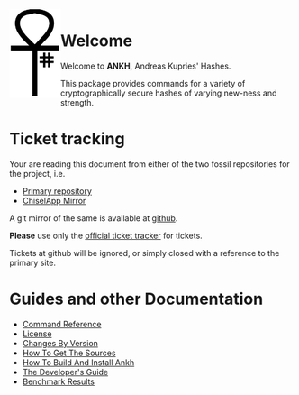 <img src='doc/figures/logo.svg' align='left' width='18%' height='18%'>

# Welcome

Welcome to __ANKH__, Andreas Kupries' Hashes.

This package provides commands for a variety of cryptographically
secure hashes of varying new-ness and strength.

# Ticket tracking

Your are reading this document from either of the two fossil
repositories for the project, i.e.

  - [Primary repository](http://core.tcl-lang.org/akupries/ankh)
  - [ChiselApp Mirror](https://chiselapp.com/user/andreas_kupries/repository/ankh/index)

A git mirror of the same is available at
[github](https://github.com/andreas-kupries/ankh).

__Please__ use only the
[official ticket tracker](https://core.tcl-lang.org/akupries/ankh/reportlist)
for tickets.

Tickets at github will be ignored, or simply closed with a reference
to the primary site.

# Guides and other Documentation

   * [Command Reference](embedded/md/doc/files/ankh.md)
   * [License](embedded/md/doc/files/ankh_license.md)
   * [Changes By Version](embedded/md/doc/files/ankh_changes.md)
   * [How To Get The Sources](embedded/md/doc/files/ankh_sources.md)
   * [How To Build And Install Ankh](embedded/md/doc/files/ankh_installer.md)
   * [The Developer's Guide](embedded/md/doc/files/ankh_devguide.md)
   * [Benchmark Results](crunch/bench.md)
